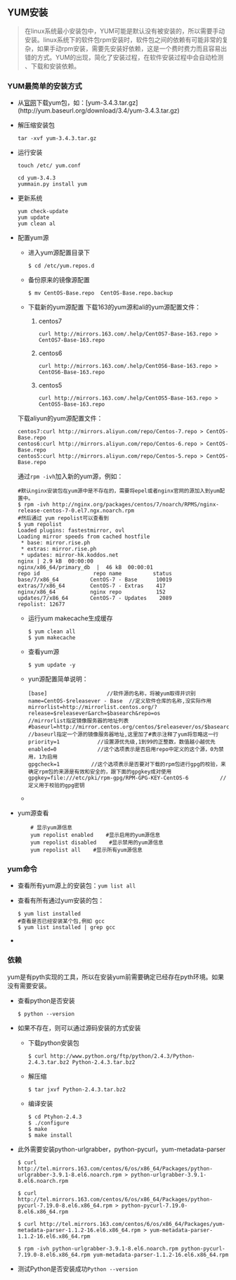 ## YUM安装

> 在linux系统最小安装包中，YUM可能是默认没有被安装的，所以需要手动安装。linux系统下的软件包rpm安装时，软件包之间的依赖有可能非常的复杂，如果手动rpm安装，需要先安装好依赖，这是一个费时费力而且容易出错的方式。YUM的出现，简化了安装过程，在软件安装过程中会自动检测 、下载和安装依赖。

### YUM最简单的安装方式

* 从[官网]([http://yum.baseurl.org/](http://yum.baseurl.org/))下载yum包，如：[yum-3.4.3.tar.gz](http://yum.baseurl.org/download/3.4/yum-3.4.3.tar.gz)

* 解压缩安装包

  ```shell
  tar -xvf yum-3.4.3.tar.gz
  ```

  

* 运行安装

  ```shell
  touch /etc/ yum.conf
  
  cd yum-3.4.3
  yummain.py install yum
  ```

  

* 更新系统

  ```shell
  yum check-update
  yum update
  yum clean al
  ```

* 配置yum源

  * 进入yum源配置目录下

    ```shell
    $ cd /etc/yum.repos.d
    ```

  * 备份原来的镜像源配置

    ```shell
    $ mv CentOS-Base.repo  CentOS-Base.repo.backup
    ```

  * 下载新的yum源配置
    下载163的yum源和ali的yum源配置文件：

    1. centos7

       ```shell
       curl http://mirrors.163.com/.help/CentOS7-Base-163.repo > CentOS7-Base-163.repo
       ```

    2. centos6

       ```shell
       curl http://mirrors.163.com/.help/CentOS6-Base-163.repo > CentOS6-Base-163.repo
       ```

    3. centos5

       ```shell
       curl http://mirrors.163.com/.help/CentOS5-Base-163.repo > CentOS5-Base-163.repo
       ```
    
  下载aliyun的yum源配置文件：
    
    ```shell
    centos7:curl http://mirrors.aliyun.com/repo/Centos-7.repo > CentOS-Base.repo
    centos6:curl http://mirrors.aliyun.com/repo/Centos-6.repo > CentOS-Base.repo
    centos5:curl http://mirrors.aliyun.com/repo/Centos-5.repo > CentOS-Base.repo
    ```
    
    通过`rpm -ivh`加入新的yum源，例如：
    
    ```shell
    #默认nginx安装包在yum源中是不存在的，需要将epel或者nginx官网的源加入到yum配置中。
    $ rpm -ivh http://nginx.org/packages/centos/7/noarch/RPMS/nginx-release-centos-7-0.el7.ngx.noarch.rpm
    #然后通过 yum repolist可以查看到
    $ yum repolist
    Loaded plugins: fastestmirror, ovl
    Loading mirror speeds from cached hostfile
     * base: mirror.rise.ph
     * extras: mirror.rise.ph
     * updates: mirror-hk.koddos.net
    nginx | 2.9 kB  00:00:00     
    nginx/x86_64/primary_db  |  46 kB  00:00:01     
    repo id                 repo name          status
    base/7/x86_64          CentOS-7 - Base      10019
    extras/7/x86_64        CentOS-7 - Extras    417
    nginx/x86_64           nginx repo           152
    updates/7/x86_64       CentOS-7 - Updates    2089
    repolist: 12677
    ```
    
    
    
  * 运行yum makecache生成缓存

    ```shell
    $ yum clean all
    $ yum makecache
    ```

  * 查看yum源

    ```shell
    $ yum update -y 
    ```

  * yun源配置简单说明：

    ```shell
    [base]                   //软件源的名称，将被yum取得并识别
    name=CentOS-$releasever - Base  //定义软件仓库的名称,没实际作用
    mirrorlist=http://mirrorlist.centos.org/?release=$releasever&arch=$basearch&repo=os
    //mirrorlist指定镜像服务器的地址列表
    #baseurl=http://mirror.centos.org/centos/$releasever/os/$basearch/
    //baseurl指定一个源的镜像服务器地址,这里加了#表示注释了yum将忽略这一行
    priority=1            //设置源优先级,1到99的正整数，数值越小越优先
    enabled=0             //这个选项表示是否启用repo中定义的这个源，0为禁用，1为启用
    gpgcheck=1          //这个选项表示是否要对下载的rpm包进行gpg的校验，来确定rpm包的来源是有效和安全的，跟下面的gpgkey成对使用
    gpgkey=file:///etc/pki/rpm-gpg/RPM-GPG-KEY-CentOS-6          //定义用于校验的gpg密钥
    ```

    

  * 

* yum源查看

  ```shell
      # 显示yum源信息
      yum repolist enabled    #显示启用的yum源信息
      yum repolist disabled    #显示禁用的yum源信息
      yum repolist all    #显示所有yum源信息
  ```

### yum命令

* 查看所有yum源上的安装包：`yum list all`

* 查看有所有通过yum安装的包：

  ```shell
  $ yum list installed
  #查看是否已经安装某个包,例如 gcc
  $ yum list installed | grep gcc 
  ```

  

* 

### 依赖

yum是有pyth实现的工具，所以在安装yum前需要确定已经存在pyth环境。如果没有需要安装。

* 查看python是否安装

  ```shell
  $ python --version
  ```

* 如果不存在，则可以通过源码安装的方式安装

  * 下载python安装包

    ```shell
    $ curl http://www.python.org/ftp/python/2.4.3/Python-2.4.3.tar.bz2 Python-2.4.3.tar.bz2 
    ```

  * 解压缩

    ```shell
    $ tar jxvf Python-2.4.3.tar.bz2
    ```

  * 编译安装

    ```shell
    $ cd Ptyhon-2.4.3
    $ ./configure
    $ make 
    $ make install
    ```

* 此外需要安装python-urlgrabber，python-pycurl，yum-metadata-parser

  ```shell
  $ curl http://tel.mirrors.163.com/centos/6/os/x86_64/Packages/python-urlgrabber-3.9.1-8.el6.noarch.rpm > python-urlgrabber-3.9.1-8.el6.noarch.rpm
  
  $ curl http://tel.mirrors.163.com/centos/6/os/x86_64/Packages/python-pycurl-7.19.0-8.el6.x86_64.rpm > python-pycurl-7.19.0-8.el6.x86_64.rpm
  
  $ curl http://tel.mirrors.163.com/centos/6/os/x86_64/Packages/yum-metadata-parser-1.1.2-16.el6.x86_64.rpm > yum-metadata-parser-1.1.2-16.el6.x86_64.rpm
  
  $ rpm -ivh python-urlgrabber-3.9.1-8.el6.noarch.rpm python-pycurl-7.19.0-8.el6.x86_64.rpm yum-metadata-parser-1.1.2-16.el6.x86_64.rpm
  ```

* 测试Python是否安装成功`Python --version`